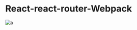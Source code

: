 # React-react-router-Webpack

![a](https://user-images.githubusercontent.com/28942665/33518299-e1489d38-d7d5-11e7-8cf1-ef12b8ea2202.JPG)
